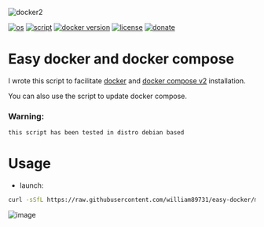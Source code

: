 ![docker2](https://user-images.githubusercontent.com/68069659/184501656-9079ee44-37bf-4ad2-af34-03f192fe94b1.gif)

[![os](https://img.shields.io/badge/os-linux-red)](https://www.linux.org/)
[![script](https://img.shields.io/badge/script-bash-orange)](https://www.gnu.org/software/bash/)
[![docker version](https://img.shields.io/badge/docker%20version-20.10-brightgreen)](https://www.docker.com/)
[![license](https://img.shields.io/badge/license-Apache--2.0-yellowgreen)](https://apache.org/licenses/LICENSE-2.0)
[![donate](https://img.shields.io/badge/donate-wango-blue)](https://www.wango.org/donate.aspx)


# Easy docker and docker compose

I wrote this script to facilitate [docker](https://www.docker.com/) and [docker compose v2](https://docs.docker.com/compose/cli-command/) installation.

You can also use the script to update docker compose.

### Warning:

```this script has been tested in distro debian based```

# Usage

- launch:

```bash
curl -sSfL https://raw.githubusercontent.com/william89731/easy-docker/main/install_updater.sh | bash
```

![image](https://github.com/william89731/easy-docker/assets/68069659/f9c79ebc-c094-468b-83b5-f1bffa241f11)



